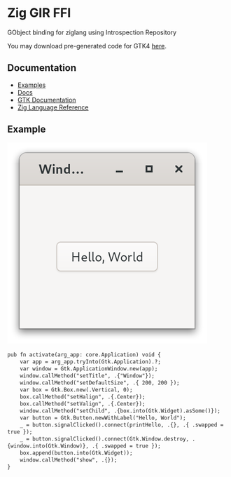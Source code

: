 # Zig GIR FFI

GObject binding for ziglang using Introspection Repository

You may download pre-generated code for GTK4 [here](https://github.com/DerryAlex/zig-gir-ffi/releases).

## Documentation

- [Examples](./example/)
- [Docs](./docs/)
- [GTK Documentation](https://docs.gtk.org/)
- [Zig Language Reference](https://ziglang.org/documentation/master/)

## Example

![example.png](./doc/img/example.png)

```zig
pub fn activate(arg_app: core.Application) void {
    var app = arg_app.tryInto(Gtk.Application).?;
    var window = Gtk.ApplicationWindow.new(app);
    window.callMethod("setTitle", .{"Window"});
    window.callMethod("setDefaultSize", .{ 200, 200 });
    var box = Gtk.Box.new(.Vertical, 0);
    box.callMethod("setHalign", .{.Center});
    box.callMethod("setValign", .{.Center});
    window.callMethod("setChild", .{box.into(Gtk.Widget).asSome()});
    var button = Gtk.Button.newWithLabel("Hello, World");
    _ = button.signalClicked().connect(printHello, .{}, .{ .swapped = true });
    _ = button.signalClicked().connect(Gtk.Window.destroy, .{window.into(Gtk.Window)}, .{ .swapped = true });
    box.append(button.into(Gtk.Widget));
    window.callMethod("show", .{});
}
```
